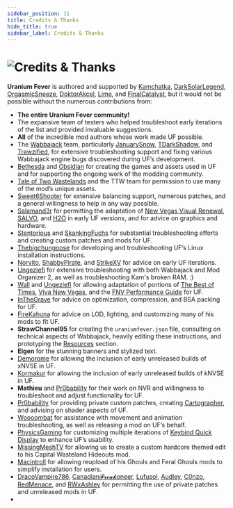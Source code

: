 ```yaml
---
sidebar_position: 11
title: Credits & Thanks
hide_title: true
sidebar_label: Credits & Thanks
---
```


# ![Credits & Thanks](https://github.com/user-attachments/assets/860a6f93-1ecd-4300-bcdc-516349fdd9cb)

**Uranium Fever** is authored and supported by [Kamchatka](https://next.nexusmods.com/profile/kamchatkaa), [DarkSolarLegend](https://next.nexusmods.com/profile/darksolarlegend), [OrgasmicSneeze](https://next.nexusmods.com/profile/OrgasmicSneeze), [DoktorAkcel](https://next.nexusmods.com/profile/DoktorAkcel), [Lime](https://next.nexusmods.com/profile/LimeMods), and [FinalCatalyst](https://next.nexusmods.com/profile/FinalCatalyst), but it would not be possible without the numerous contributions from:

- **The entire Uranium Fever community!**
- The expansive team of testers who helped troubleshoot early iterations of the list and provided invaluable suggestions.
- **All** of the incredible mod authors whose work made UF possible.
- The [Wabbajack](https://www.wabbajack.org/) team, particularly [JanuarySnow](https://github.com/JanuarySnow), [TDarkShadow](https://github.com/TDarkShadow), and [Trawzified](https://github.com/tr4wzified), for extensive troubleshooting support and fixing various Wabbajack engine bugs discovered during UF’s development.
- [Bethesda](https://bethesda.net) and [Obsidian](https://www.obsidian.net) for creating the games and assets used in UF and for supporting the ongoing work of the modding community.
- [Tale of Two Wastelands](https://mod.pub/ttw/133-tale-of-two-wastelands) and the TTW team for permission to use many of the mod’s unique assets.
- [Sweet6Shooter](https://next.nexusmods.com/profile/Sweet6Shooter) for extensive balancing support, numerous patches, and a general willingness to help in any way possible.
- [Salamand3r](https://salamand3r.fail/) for permitting the adaptation of [New Vegas Visual Renewal](https://www.youtube.com/@salamand3r-), [SALVO](https://salamand3r.fail/salvo), and [H2O](https://www.nexusmods.com/newvegas/mods/89085) in early UF versions, and for advice on graphics and hardware.
- [Stentorious](https://next.nexusmods.com/profile/Stentorious) and [SkankingFuchs](https://next.nexusmods.com/profile/kittayman) for substantial troubleshooting efforts and creating custom patches and mods for UF.
- [Thebigchungoose](https://next.nexusmods.com/profile/funny2018memebigchungus) for developing and troubleshooting UF’s Linux installation instructions.
- [Norvito](https://next.nexusmods.com/profile/Norvito), [ShabbyPirate](https://next.nexusmods.com/profile/ShabbyPirate), and [StrikeXV](https://next.nexusmods.com/profile/Redixes) for advice on early UF iterations.
- [Ungeziefi](https://next.nexusmods.com/profile/Ungeziefi) for extensive troubleshooting with both Wabbajack and Mod Organizer 2, as well as troubleshooting Kam's broken RAM. :)
- [Wall](https://next.nexusmods.com/profile/WallSoGB) and [Ungeziefi](https://next.nexusmods.com/profile/Ungeziefi) for allowing adaptation of portions of [The Best of Times](https://thebestoftimes.moddinglinked.com/), [Viva New Vegas](https://vivanewvegas.moddinglinked.com/), and the [FNV Performance Guide](https://performance.moddinglinked.com/falloutnv.html) for UF.
- [InTheGrave](https://next.nexusmods.com/profile/Inthegrave) for advice on optimization, compression, and BSA packing for UF.
- [FireKahuna](https://next.nexusmods.com/profile/FireKahuna) for advice on LOD, lighting, and customizing many of his mods to fit UF.
- **StrawChannel95** for creating the `uraniumfever.json` file, consulting on technical aspects of Wabbajack, heavily editing these instructions, and prototyping the [Resources](https://uraniumfever.net/docs/resourcesoverview) section.
- **Elgen** for the stunning banners and stylized text.
- [Demorome](https://next.nexusmods.com/profile/Demorome) for allowing the inclusion of early unreleased builds of xNVSE in UF.
- [Kormakur](https://next.nexusmods.com/profile/korri123) for allowing the inclusion of early unreleased builds of kNVSE in UF.
- **Mathieu** and [Pr0bability](https://next.nexusmods.com/profile/Pr0bability) for their work on NVR and willingness to troubleshoot and adjust functionality for UF.
- [Pr0bability](https://next.nexusmods.com/profile/Pr0bability) for providing private custom patches, creating [Cartographer](https://www.nexusmods.com/newvegas/mods/88451), and advising on shader aspects of UF.
- [Woooombat](https://next.nexusmods.com/profile/Woooombat) for assistance with movement and animation troubleshooting, as well as releasing a mod on UF’s behalf.
- [PhysicsGaming](https://next.nexusmods.com/profile/physicsgaming) for customizing multiple iterations of [Keybind Quick Display](https://www.nexusmods.com/newvegas/mods/85702) to enhance UF’s usability.
- [MissingMeshTV](https://www.sublevel3.com/mmtv/fnv_mods.html) for allowing us to create a custom hardcore themed edit to his Capital Wasteland Hideouts mod.
- [Macintroll](https://next.nexusmods.com/profile/macintroll) for allowing reupload of his Ghouls and Feral Ghouls mods to simplify installation for users.
- [DracoVampire786](https://next.nexusmods.com/profile/DracoVampire786), [Canadian𝓕𝓻𝓮𝓪𝓴oneer](https://next.nexusmods.com/profile/CanadianBaconeer), [Lufusol](https://next.nexusmods.com/profile/lufusol), [Audley](https://next.nexusmods.com/profile/Audley), [C0nzo](https://next.nexusmods.com/profile/C0nzo), [RedMenace](https://next.nexusmods.com/profile/RedMenaceKun), and [RWxAshley](https://next.nexusmods.com/profile/RWxAsh) for permitting the use of private patches and unreleased mods in UF.
- 
